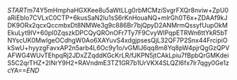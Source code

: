 $START$m74Y5mHmphaHGXKee8u5aWtLLg0rbMCMziSvgrFXQr8nviw+ZpU0aRiEbIo7CVLxC0CTP+6kusSaN2lu1sS6rKnHouaNQ+mlrGh0T6x+ZDAAf9kJDK9ORx2qcxQccmbxDt8NMWe3g9c886Br7bjQpyD2ANMrmQssyfUupOkMEkuLyt9lV+60pI0ZqszkDPCQyQROnOFr7Ty7F9CvyWlPqpETRWn6ttYkR5bTNYscUK0MwIgeOCdhgW0Ao6XAYuvS4xdgjpsesQjL32QF7P2Snx44FrcipiOkSwU+hyyzgFavxAP2n5arb4L6Oc9y1o/vGMlJ6qq8m8Yq8pW4pjrQgGzQPVAFWG4WUvTEhpqRj2JDxZZqddKGcKrLR/fJKPN5jtCAkLpiu7fBpbQrGMKdeiS5C2qrTHZ+2INrY9H2+RAVndmE3TZ1GR7b1UrVKX4SLQZl6fx7lr7qgy0Ge1zcYA==$END$